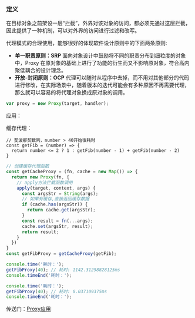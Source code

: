 ### 定义

在目标对象之前架设一层“拦截”，外界对该对象的访问，都必须先通过这层拦截，因此提供了一种机制，可以对外界的访问进行过滤和改写。

代理模式的合理使用，能够很好的体现软件设计原则中的下面两条原则:

* **单一职责原则：SRP**
  面向对象设计中鼓励将不同的职责分布到细粒度的对象中，Proxy 在原对象的基础上进行了功能的衍生而又不影响原对象，符合高内聚低耦合的设计理念。
* **开放-封闭原则：OCP**
  代理可以随时从程序中去掉，而不用对其他部分的代码进行修改，在实际场景中，随着版本的迭代可能会有多种原因不再需要代理，那么就可以容易的将代理对象换成原对象的调用。

```js
var proxy = new Proxy(target, handler);
```

应用：

缓存代理：

```
// 斐波那契数列，number > 40开始很耗时
const getFib = (number) => {
  return number <= 2 ? 1 : getFib(number - 1) + getFib(number - 2)
}
```

```js
// 创建缓存代理函数
const getCacheProxy = (fn, cache = new Map()) => {
  return new Proxy(fn, {
    // apply方法拦截函数调用
    apply(target, context, args) {
      const argsStr = String(args);
      // 如果有缓存,直接返回缓存数据
      if (cache.has(argsStr)) {
        return cache.get(argsStr);
      }
      const result = fn(...args);
      cache.set(argsStr, result);
      return result;
    }
  })
}
const getFibProxy = getCacheProxy(getFib);

console.time('耗时：');
getFibProxy(40); // 耗时: 1142.31298828125ms
console.timeEnd('耗时：'); 

console.time('耗时：');
getFibProxy(40); // 耗时: 0.037109375ms
console.timeEnd('耗时：');
```

传送门：[Proxy应用](https://segmentfault.com/a/1190000015800703)

